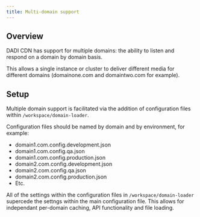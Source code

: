 ```yaml
---
title: Multi-domain support
---
```


## Overview

DADI CDN has support for multiple domains: the ability to listen and respond on a domain by domain basis.

This allows a single instance or cluster to deliver different media for different domains (domainone.com and domaintwo.com for example).

## Setup

Multiple domain support is facilitated via the addition of configuration files within `/workspace/domain-loader`.

Configuration files should be named by domain and by environment, for example:

- domain1.com.config.development.json
- domain1.com.config.qa.json
- domain1.com.config.production.json
- domain2.com.config.development.json
- domain2.com.config.qa.json
- domain2.com.config.production.json
- Etc.

All of the settings within the configuration files in `/workspace/domain-loader` supercede the settngs within the main configuration file. This allows for independant per-domain caching, API functionality and file loading.
